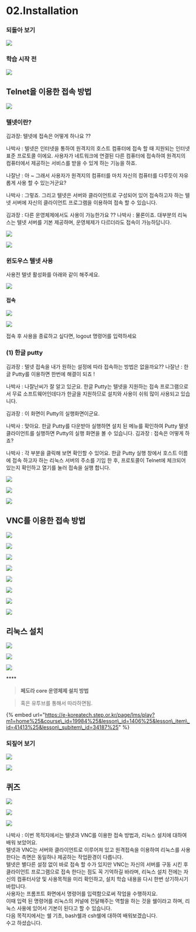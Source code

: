 # 02.Installation



###  되돌아 보기 

![](../../../.gitbook/assets/image%20%28631%29.png)

###  학습 시작 전 

![](../../../.gitbook/assets/image%20%28599%29.png)

## Telnet을 이용한 접속 방법

![](../../../.gitbook/assets/image%20%28605%29.png)

### 텔넷이란?

김과장: 텔넷에 접속은 어떻게 하나요 ?? 

나박사 : 텔넷은 인터넷을 통하여 원격지의 호스트 컴퓨터에 접속 할 때 지원되는 인터넷 표준 프로토콜 이에요. 사용자가 네트워크에 연결된 다른 컴퓨터에 접속하여 원격지의 컴퓨터에서 제공하는 서비스를 받을 수 있게 하는 기능을 하죠. 

나잘난 : 아 ~ 그래서 사용자가 원격지의 컴퓨터를 마치 자신의 컴퓨터를 다루듯이 자유롭게 사용 할 수 있는거군요? 

나박사 : 그렇죠. 그리고 텔넷은 서버와 클라이언트로 구성되어 있어 접속하고자 하는 텔넷 서버에 자신의 클라이언트 프로그램을 이용하여 접속 할 수 있습니다. 

김과장 : 다른 운영체제에서도 사용이 가능한가요 ?? 나박사 : 물론이죠. 대부분의 리눅스는 텔넷 서버를 기본 제공하며, 운영체제가 다르더라도 접속이 가능하답니다.

![](../../../.gitbook/assets/image%20%28589%29.png)



![](../../../.gitbook/assets/image%20%28598%29.png)

###  윈도우스 텔넷 사용 

 사용전 텔넷 활성화를 아래와 같이 해주세요. 



![](https://mblogthumb-phinf.pstatic.net/MjAxNzAzMDJfMTUg/MDAxNDg4NDQzNjAwNDQ2.g_C7Ik3qj_q6yxLvQTZU6AkjgyZP7JV4qsbdK-HdsCog.7E2U2ziFFuU36tBbQI1ooB6-P4lRgivcNCKV0vSDhuAg.PNG.magicmedia/image_6.png?type=w2)

####  접속 

![](../../../.gitbook/assets/image%20%28633%29.png)

![](../../../.gitbook/assets/image%20%28584%29.png)

 접속 후 사용을 종료하고 싶다면, logout 명령어를 입력하세요

### \(1\) 한글 putty

김과장 : 텔넷 접속을 내가 원하는 설정에 따라 접속하는 방법은 없을까요?? 나잘난 : 한글 Putty를 이용하면 한번에 해결이 되죠 ! 

나박사 : 나잘난씨가 잘 알고 있군요. 한글 Putty는 텔넷을 지원하는 접속 프로그램으로서 무료 소프트웨어인데다가 한글을 지원하므로 설치와 사용이 쉬워 많이 사용되고 있습니다. 

김과장 : 이 화면이 Putty의 실행화면이군요. 

나박사 : 맞아요. 한글 Putty를 다운받아 실행하면 설치 된 메뉴를 확인하여 Putty 텔넷 클라이언트를 실행하면 Putty의 실행 화면을 볼 수 있습니다. 김과장 : 접속은 어떻게 하죠? 

나박사 : 각 부분을 클릭해 보면 확인할 수 있어요. 한글 Putty 실행 창에서 호스트 이름에 접속 하고자 하는 리눅스 서버의 주소를 기입 한 후, 프로토콜이 Telnet에 체크되어 있는지 확인하고 열기를 눌러 접속을 실행 합니다.

![](../../../.gitbook/assets/image%20%28626%29.png)

![](../../../.gitbook/assets/image%20%28646%29.png)

![](../../../.gitbook/assets/image%20%28587%29.png)

##  VNC를 이용한 접속 방법 

![](../../../.gitbook/assets/image%20%28644%29.png)

![](../../../.gitbook/assets/image%20%28627%29.png)

![](../../../.gitbook/assets/image%20%28612%29.png)

![](../../../.gitbook/assets/image%20%28643%29.png)

![](../../../.gitbook/assets/image%20%28580%29.png)

 

![](../../../.gitbook/assets/image%20%28611%29.png)



![](../../../.gitbook/assets/image%20%28621%29.png)

![](../../../.gitbook/assets/image%20%28579%29.png)

##  리눅스 설치 

![](../../../.gitbook/assets/image%20%28597%29.png)

![](../../../.gitbook/assets/image%20%28606%29.png)



![](../../../.gitbook/assets/image%20%28620%29.png)

\*\*\*\*

> **페도라 core 운영체제 설치 방법**

> 혹은 유투브를 통해서 따라하면됨.

{% embed url="https://e-koreatech.step.or.kr/page/lms/play?m1=home%25&course\_id=19984%25&lesson\_id=1406%25&lesson\_item\_id=41413%25&lesson\_subitem\_id=34187%25" %}



###   되짚어 보기 

![](../../../.gitbook/assets/image%20%28585%29.png)

![](../../../.gitbook/assets/image%20%28635%29.png)



## 퀴즈 

![](../../../.gitbook/assets/image%20%28651%29.png)

![](../../../.gitbook/assets/image%20%28590%29.png)

![](../../../.gitbook/assets/image%20%28596%29.png)

나박사 : 이번 목적지에서는 텔넷과 VNC를 이용한 접속 방법과, 리눅스 설치에 대하여 배워 보았어요.  
 텔넷과 VNC는 서버와 클라이언트로 이루어져 있고 원격접속을 이용하여 리눅스를 사용한다는 측면은 동일하나 제공하는 작업환경이 다릅니다.   
텔넷은 별다른 설정 없이 바로 접속 할 수가 있지만 VNC는 자신의 서버를 구동 시킨 후 클라이언트 프로그램으로 접속 한다는 점도 꼭 기억하길 바라며, 리눅스 설치 전에는 자신의 컴퓨터사양 및 사용목적을 미리 확인하고, 설치 학습 내용을 다시 한번 상기하시기 바랍니다.   
사용자는 프롬프트 화면에서 명령어를 입력함으로써 작업을 수행하지요.   
이때 입력 된 명령어를 리눅스의 커널에 전달해주는 역할을 하는 것을 쉘이라고 하며, 리눅스 사용에 있어서 기본이 된다고 할 수 있습니다.   
다음 목적지에서는 쉘 기초, bash쉘과 csh쉘에 대하여 배워보겠습니다.   
수고 하셨습니다.

